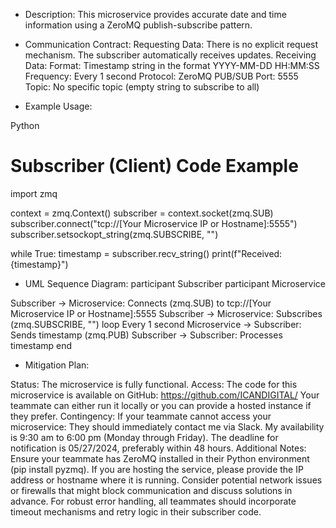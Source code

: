 * Description:
This microservice provides accurate date and time information using a ZeroMQ publish-subscribe pattern.

* Communication Contract:
Requesting Data:
There is no explicit request mechanism. The subscriber automatically receives updates.
Receiving Data:
Format: Timestamp string in the format YYYY-MM-DD HH:MM:SS
Frequency: Every 1 second
Protocol: ZeroMQ PUB/SUB
Port: 5555
Topic: No specific topic (empty string to subscribe to all)

* Example Usage:

Python
# Subscriber (Client) Code Example

import zmq

context = zmq.Context()
subscriber = context.socket(zmq.SUB)
subscriber.connect("tcp://[Your Microservice IP or Hostname]:5555")
subscriber.setsockopt_string(zmq.SUBSCRIBE, "") 

while True:
    timestamp = subscriber.recv_string()
    print(f"Received: {timestamp}")
    
* UML Sequence Diagram:
participant Subscriber
participant Microservice

Subscriber -> Microservice: Connects (zmq.SUB) to tcp://[Your Microservice IP or Hostname]:5555
Subscriber -> Microservice: Subscribes (zmq.SUBSCRIBE, "")
loop Every 1 second
    Microservice -> Subscriber: Sends timestamp (zmq.PUB)
    Subscriber -> Subscriber: Processes timestamp
  end
  
* Mitigation Plan:
  
Status: The microservice is fully functional.
Access:
The code for this microservice is available on GitHub: https://github.com/ICANDIGITAL/
Your teammate can either run it locally or you can provide a hosted instance if they prefer.
Contingency:
If your teammate cannot access your microservice:
They should immediately contact me via Slack.
My availability is 9:30 am to 6:00 pm (Monday through Friday).
The deadline for notification is 05/27/2024, preferably within 48 hours.
Additional Notes:
Ensure your teammate has ZeroMQ installed in their Python environment (pip install pyzmq).
If you are hosting the service, please provide the IP address or hostname where it is running.
Consider potential network issues or firewalls that might block communication and discuss solutions in advance.
For robust error handling, all teammates should incorporate timeout mechanisms and retry logic in their subscriber code.

